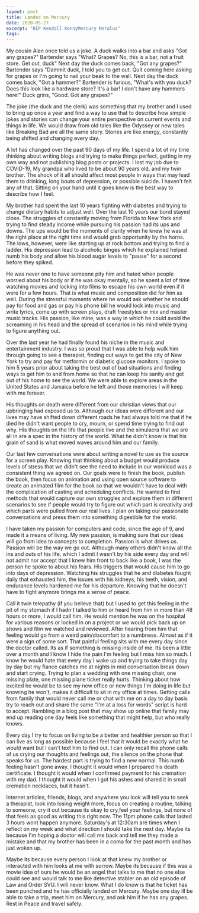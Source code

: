 ```yaml
---
layout: post
title: Landed on Mercury
date: 2020-05-27
excerpt: "RIP Kendall KennyMercury Meralus"
tags:
---
```


My cousin Alan once told us a joke. A duck walks into a bar and asks "Got any grapes?"
Bartender says "What? Grapes? No, this is a bar, not a fruit store. Get out, duck"
Next day the duck comes back, "Got any grapes?"
Bartender says "Dammit duck, I told you to get out. Quit coming here asking for grapes or I'm going to nail your beak to the wall.
Next day the duck comes back, "Got a hammer?"
Bartender is furious, "What's with you duck? Does this look like a hardware store? It's a bar! I don't have any hammers here!"
Duck grins, "Good. Got any grapes?"

The joke (the duck and the clerk) was something that my brother and I used to bring up once a year and find a way to use that to describe how simple jokes and stories can change your entire perspective on current events and things in life. We would draw from old tales like the Odyssey or new tales like Breaking Bad are all the same story. Stories are like energy, constantly being shifted and changing every day.  

A lot has changed over the past 90 days of my life. I spend a lot of my time thinking about writing blogs and trying to make things perfect, getting in my own way and not publishing blog posts or projects. I lost my job due to COVID-19, My grandpa who lived to be about 90 years old, and my twin brother. The shock of it all should affect most people in ways that may lead them to drinking, long bouts of depression, or possible suicide. I haven't felt any of that. Sitting on your hand until it goes know is the best way to describe how I feel.

My brother had spent the last 10 years fighting with diabetes and trying to change dietary habits to adjust well. Over the last 10 years our bond stayed close. The struggles of constantly moving from Florida to New York and trying to find steady income while pursuing his passion had its ups and downs. The ups would be the moments of clarity when he knew he was at the right place at the right time and would grab opportunity by the horns. The lows, however, were like starting up at rock bottom and trying to find a ladder. His depression lead to alcoholic binges which he explained helped numb his body and allow his blood sugar levels to "pause" for a second before they spiked.

He was never one to have someone pity him and hated when people worried about his body or if he was okay mentally, so he spent a lot of time watching movies and locking into films to escape his own world even if it were for a few hours. That is what music and composition did for him as well. During the stressful moments where he would ask whether he should pay for food and gas or pay his phone bill he would lock into music and write lyrics, come up with screen plays, draft freestyles or mix and master music tracks. His passion, like mine, was a way in which he could avoid the screaming in his head and the spread of scenarios in his mind while trying to figure anything out.

Over the last year he had finally found his niche in the music and entertainment industry. I was so proud that I was able to help walk him through going to see a therapist, finding out ways to get the city of New York to try and pay for metformin or diabetic glucose monitors. I spoke to him 5 years prior about taking the best out of bad situations and finding ways to get him to and from home so that he can keep his sanity and get out of his home to see  the world. We were able to explore areas in the United States and Jamaica before he left and those memories I will keep with me forever.

His thoughts on death were different from our christian views that our upbringing had exposed us to. Although our ideas were different and our lives may have shifted down different roads he had always told me that if he died he didn't want people to cry, mourn, or spend time trying to find out why. His thoughts on the life that people live and the simulacra that we are all in are a spec in the history of the world. What he didn't know is that his grain of sand is what moved waves around him and our family.

Our last few conversations were about writing a novel to use as the source for a screen play. Knowing that thinking about a budget would produce levels of stress that we didn't see the need to include in our workload was a consistent thing we agreed on. Our goals were to finish the book, publish the book, then focus on animation and using open source software to create an animated film for the book so that we wouldn't have to deal with the complication of casting and scheduling conflicts. He wanted to find methods that would capture our own struggles and explore them in different scenarios to see if people would try to figure out which part is creativity and which parts were pulled from our real lives. I plan on taking our passionate conversations and press them into something digestible for the world.

I have taken my passion for computers and code, since the age of 9, and made it a means of living. My new passion, is making sure that our ideas will go from idea to concepts to completion. Passion is what drives us. Passion will be the way we go out. Although many others didn't know all the ins and outs of his life, which I admit I wasn't by his side every day and will not admit nor accept that I knew him front to back like a book, I was the person he spoke to about his fears. His triggers that would cause him to go into days of depression. Watching his struggles that he and diabetes fought daily that exhausted him, the issues with his kidneys, his teeth, vision, and endurance levels hardened me for his departure. Knowing that he doesn't have to fight anymore brings me a sense of peace.

Call it twin telepathy (if you believe that) but I used to get this feeling in the pit of my stomach if I hadn't talked to him or heard from him in more than 48 hours or more, I would call him. He would mention he was on the hospital for various reasons or locked in on a project or we would pick back up on shows and film we watched and reviewed. After hearing from him that feeling would go from a weird pain/discomfort to a numbness. Almost as if it were a sign of some sort. That painful feeling sits with me every day since the doctor called. Its as if something is missing inside of me. Its been a little over a month and I know I hide the pain I'm feeling but I miss him so much. I know he would hate that every day I wake up and trying to take things day by day but my fiance catches me at nights in mid conversation break down and start crying. Trying to plan a wedding with one missing chair, one missing plate, one missing plane ticket really hurts. Thinking about how excited he would be to see my new office or new things I'm doing in life but knowing he won't, makes it difficult to sit in my office at times. Getting calls from family that would never call me or chat with me on a day to day basis try to reach out and share the same "I'm at a loss for words" script is hard to accept. Rambling in a blog post that may show up online that family may end up reading one day feels like something that might help, but who really knows.

Every day I try to focus on living to be a better and healthier person so that I can live as long as possible because I feel that it would be exactly what he would want but I can't text him to find out. I can only recall the phone calls of us crying our thoughts and feelings out, the silence on the phone that speaks for us. The hardest part is trying to find a new normal. This numb feeling hasn't gone away. I thought it would when I prepared his death certificate. I thought it would when I confirmed payment for his cremation with my dad. I thought it would when I got his ashes and shared it in small cremation necklaces, but it hasn't.

Internet articles, friends, blogs, and anywhere you look will tell you to seek a therapist, look into losing weight more, focus on creating a routine, talking to someone, cry it out because its okay to cry,feel your feelings, but none of that feels as good as writing this right now. The 11pm phone calls that lasted 3 hours wont happen anymore. Saturday's at 12:30am are times when I reflect on my week and what direction I should take the next day. Maybe its because I'm hoping a doctor will call me back and tell me they made a mistake and that my brother has been in a coma for the past month and has just woken up.

Maybe its because every person I look at that knew my brother or interacted with him looks at me with sorrow. Maybe its because if this was a movie idea of ours he would be an angel that talks to me that no one else could see and would talk to me like detective stabler on an old episode of Law and Order SVU. I will never know. What I do know is that he ticket has been punched and he has officially landed on Mercury. Maybe one day ill be able to take a trip, meet him on Mercury, and ask him if he has any grapes. Rest in Peace and travel safely.
